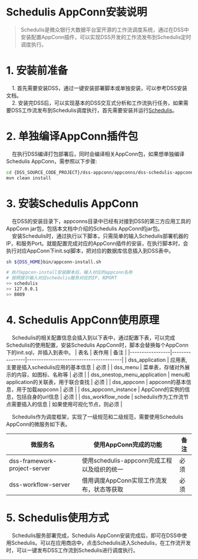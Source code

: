 # Schedulis AppConn安装说明
> Schedulis是微众银行大数据平台室开源的工作流调度系统，通过在DSS中安装配置AppConn插件，可以实现DSS开发的工作流发布到Schedulis定时调度执行。

# 1. 安装前准备
&nbsp;&nbsp;&nbsp;&nbsp;1. 首先需要安装DSS，通过一键安装部署脚本或单独安装，可以参考DSS安装文档。  
&nbsp;&nbsp;&nbsp;&nbsp;2. 安装完DSS后，可以实现基本的DSS交互式分析和工作流执行任务，如果需要DSS工作流发布到Schedulis调度执行，首先需要安装并运行[Schedulis](https://github.com/WeBankFinTech/Schedulis)。
# 2. 单独编译AppConn插件包
&nbsp;&nbsp;&nbsp;&nbsp;在执行DSS编译打包部署后，同时会编译相关AppConn包，如果想单独编译Schedulis AppConn，需参照以下步骤:
```bash 
cd {DSS_SOURCE_CODE_PROJECT}/dss-appconn/appconns/dss-schedulis-appconn
mvn clean install
```
# 3. 安装Schedulis AppConn
&nbsp;&nbsp;&nbsp;&nbsp;在DSS的安装目录下，appconns目录中已经有对接到DSS的第三方应用工具的AppConn jar包，包括本文档中介绍的Schedulis AppConn的jar包。  
&nbsp;&nbsp;&nbsp;&nbsp;安装Schedulis时，通过执行以下脚本，只需简单的输入Schedulis部署机器的IP，和服务Port。就能配置完成对应的AppConn插件的安装，在执行脚本时，会执行对应AppConn下init.sql脚本，把对应的数据库信息插入到DSS表中。
```sh
sh ${DSS_HOME}bin/appconn-install.sh

# 执行appcon-install安装脚本后，输入对应的appconn名称
# 按照提示输入对应schedulis服务对应的IP，和PORT
>> schedulis
>> 127.0.0.1
>> 8089
```
# 4. Schedulis AppConn使用原理
&nbsp;&nbsp;&nbsp;&nbsp;Schedulis的相关配置信息会插入到以下表中，通过配置下表，可以完成Schedulis的使用配置，安装Schedulis AppConn时，脚本会替换每个AppConn下的init.sql，并插入到表中。
| 表名      | 表作用   | 备注                                   |
|-----------------|----------------|----------------------------------------|
| dss_application       | 应用表,主要是插入schedulis应用的基本信息 | 必须                                   |
| dss_menu     | 菜单表，存储对外展示的内容，如图标、名称等 | 必须                                   |
| dss_onestop_menu_application | menu和application的关联表，用于联合查找 |                    必须                |
| dss_appconn      | appconn的基本信息，用于加载appconn  | 必须                                   |
| dss_appconn_instance  | AppConn的实例的信息，包括自身的url信息 | 必须         |
| dss_workflow_node  | schedulis作为工作流节点需要插入的信息 | 如果使用可视化节点，则必须         |

&nbsp;&nbsp;&nbsp;&nbsp;Schedulis作为调度框架，实现了一级规范和二级规范，需要使用Schedulis AppConn的微服务如下表。

| 微服务名      | 使用AppConn完成的功能   | 备注                                   |
|-----------------|----------------|----------------------------------------|
| dss-framework-project-server       | 使用schedulis-appconn完成工程以及组织的统一    | 必须                                   |
| dss-workflow-server       | 借用调度AppConn实现工作流发布，状态等获取    | 必须                                   |
# 5. Schedulis使用方式
&nbsp;&nbsp;&nbsp;&nbsp;Schedulis服务部署完成，Schedulis AppConn安装完成后，即可在DSS中使用Schedulis。可以在应用商店中，点击Schedulis进入Schedulis，在工作流开发时，可以一键发布DSS工作流到Schedulis进行调度执行。